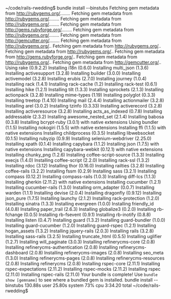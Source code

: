 ~/code/rails-rwedding$ bundle install --binstubs
Fetching gem metadata from http://rubygems.org/........
Fetching gem metadata from http://rubygems.org/........
Fetching gem metadata from http://rubygems.org/........
Fetching gem metadata from http://gems.rubyforge.org/........
Fetching gem metadata from http://rubygems.org/........
Fetching gem metadata from http://gemcutter.org/........
Fetching gem metadata from http://rubygems.org/..
Fetching gem metadata from http://rubygems.org/..
Fetching gem metadata from http://rubygems.org/..
Fetching gem metadata from http://gems.rubyforge.org/..
Fetching gem metadata from http://rubygems.org/..
Fetching gem metadata from http://gemcutter.org/..
Using rake (0.9.2.2) 
Installing i18n (0.6.0) 
Installing multi_json (1.3.6) 
Installing activesupport (3.2.8) 
Installing builder (3.0.0) 
Installing activemodel (3.2.8) 
Installing erubis (2.7.0) 
Installing journey (1.0.4) 
Installing rack (1.4.1) 
Installing rack-cache (1.2) 
Installing rack-test (0.6.1) 
Installing hike (1.2.1) 
Installing tilt (1.3.3) 
Installing sprockets (2.1.3) 
Installing actionpack (3.2.8) 
Installing mime-types (1.19) 
Installing polyglot (0.3.3) 
Installing treetop (1.4.10) 
Installing mail (2.4.4) 
Installing actionmailer (3.2.8) 
Installing arel (3.0.2) 
Installing tzinfo (0.3.33) 
Installing activerecord (3.2.8) 
Installing activeresource (3.2.8) 
Installing acts_as_indexed (0.7.8) 
Installing addressable (2.3.2) 
Installing awesome_nested_set (2.1.4) 
Installing babosa (0.3.8) 
Installing bcrypt-ruby (3.0.1) with native extensions 
Using bundler (1.1.5) 
Installing nokogiri (1.5.5) with native extensions 
Installing ffi (1.1.5) with native extensions 
Installing childprocess (0.3.5) 
Installing libwebsocket (0.1.5) 
Installing rubyzip (0.9.9) 
Installing selenium-webdriver (2.25.0) 
Installing xpath (0.1.4) 
Installing capybara (1.1.2) 
Installing json (1.7.5) with native extensions 
Installing capybara-webkit (0.12.1) with native extensions 
Installing chunky_png (1.2.6) 
Installing coffee-script-source (1.3.3) 
Installing execjs (1.4.0) 
Installing coffee-script (2.2.0) 
Installing rack-ssl (1.3.2) 
Installing rdoc (3.12) 
Installing thor (0.16.0) 
Installing railties (3.2.8) 
Installing coffee-rails (3.2.2) 
Installing fssm (0.2.9) 
Installing sass (3.2.1) 
Installing compass (0.12.2) 
Installing compass-rails (1.0.3) 
Installing diff-lcs (1.1.3) 
Installing gherkin (2.11.2) with native extensions 
Installing cucumber (1.2.1) 
Installing cucumber-rails (1.3.0) 
Installing orm_adapter (0.0.7) 
Installing warden (1.1.1) 
Installing devise (2.0.4) 
Installing dragonfly (0.9.12) 
Installing json_pure (1.7.5) 
Installing launchy (2.1.2) 
Installing rack-protection (1.2.0) 
Installing sinatra (1.3.3) 
Installing evergreen (1.0.0) 
Installing friendly_id (4.0.8) 
Installing paper_trail (2.6.3) 
Installing globalize3 (0.2.0) 
Installing rb-fchange (0.0.5) 
Installing rb-fsevent (0.9.1) 
Installing rb-inotify (0.8.8) 
Installing listen (0.4.7) 
Installing guard (1.3.2) 
Installing guard-bundler (1.0.0) 
Installing guard-cucumber (1.2.0) 
Installing guard-rspec (1.2.1) 
Installing hogan_assets (1.3.2) 
Installing jquery-rails (2.0.3) 
Installing rails (3.2.8) 
Installing sass-rails (3.2.5) 
Installing truncate_html (0.5.5) 
Installing uglifier (1.2.7) 
Installing will_paginate (3.0.3) 
Installing refinerycms-core (2.0.8) 
Installing refinerycms-authentication (2.0.8) 
Installing refinerycms-dashboard (2.0.8) 
Installing refinerycms-images (2.0.8) 
Installing seo_meta (1.3.0) 
Installing refinerycms-pages (2.0.8) 
Installing refinerycms-resources (2.0.8) 
Installing refinerycms (2.0.8) 
Installing rspec-core (2.11.1) 
Installing rspec-expectations (2.11.2) 
Installing rspec-mocks (2.11.2) 
Installing rspec (2.11.0) 
Installing rspec-rails (2.11.0) 
Your bundle is complete! Use `bundle show [gemname]` to see where a bundled gem is installed.
bundle install --binstubs  130.88s user 25.80s system 73% cpu 3:34.20 total
~/code/rails-rwedding$ 

